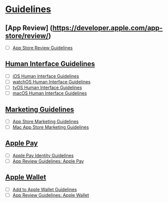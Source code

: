 # [Guidelines](https://developer.apple.com/app-store/guidelines/)

## [App Review] (https://developer.apple.com/app-store/review/)
  - [ ] [App Store Review Guidelines](https://developer.apple.com/app-store/review/guidelines/)

## [Human Interface Guidelines]()

  - [ ] [iOS Human Interface Guidelines](https://developer.apple.com/ios/human-interface-guidelines/)
  - [ ] [watchOS Human Interface Guidelines](https://developer.apple.com/watch/human-interface-guidelines/)
  - [ ] [tvOS Human Interface Guidelines](https://developer.apple.com/tvos/human-interface-guidelines/)
  - [ ] [macOS Human Interface Guidelines](https://developer.apple.com/library/mac/documentation/UserExperience/Conceptual/OSXHIGuidelines/)
  
## [Marketing Guidelines]()
  - [ ] [App Store Marketing Guidelines](https://developer.apple.com/app-store/marketing/guidelines/)
  - [ ] [Mac App Store Marketing Guidelines](https://developer.apple.com/app-store/marketing/guidelines/mac/)

## [Apple Pay](https://developer.apple.com/apple-pay/)
  - [ ] [Apple Pay Identity Guidelines](https://developer.apple.com/apple-pay/Apple-Pay-Identity-Guidelines.pdf)
  - [ ] [App Review Guidelines: Apple Pay](https://developer.apple.com/app-store/review/guidelines/#apple-pay)
  
## [Apple Wallet](https://developer.apple.com/wallet/)
  - [ ] [Add to Apple Wallet Guidelines](https://developer.apple.com/wallet/Add-to-Apple-Wallet-Guidelines.pdf)
  - [ ] [App Review Guidelines: Apple Wallet](https://developer.apple.com/app-store/review/guidelines/#wallet)
